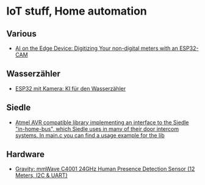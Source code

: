 # IoT stuff, Home automation

## Various
- [AI on the Edge Device: Digitizing Your non-digital meters with an ESP32-CAM](https://github.com/jomjol/AI-on-the-edge-device)

## Wasserzähler
- [ESP32 mit Kamera: KI für den Wasserzähler](https://www.harrykellner.de/index.php/projekte2/287-esp8266cam)

## Siedle
- [Atmel AVR compatible library implementing an interface to the Siedle "in-home-bus", which Siedle uses in many of their door intercom systems. In main.c you can find a usage example for the lib](https://github.com/mbs38/siedle-in-home-bus-avr)

## Hardware
- [Gravity: mmWave C4001 24GHz Human Presence Detection Sensor (12 Meters, I2C & UART)](https://www.dfrobot.com/product-2795.html)
